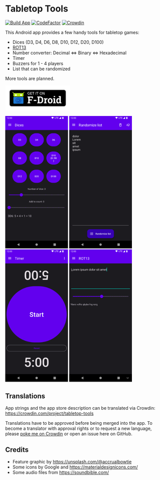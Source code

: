# Tabletop Tools

[![Build App](https://github.com/mueller-ma/TabletopTools/actions/workflows/build.yml/badge.svg)](https://github.com/mueller-ma/TabletopTools/actions/workflows/build.yml)
[![CodeFactor](https://www.codefactor.io/repository/github/mueller-ma/tabletoptools/badge)](https://www.codefactor.io/repository/github/mueller-ma/tabletoptools)
[![Crowdin](https://badges.crowdin.net/tabletop-tools/localized.svg)](https://crowdin.com/project/tabletop-tools)

This Android app provides a few handy tools for tabletop games:
* Dices (D3, D4, D6, D8, D10, D12, D20, D100)
* [ROT13](https://en.wikipedia.org/wiki/ROT13)
* Number converter: Decimal <=> Binary <=> Hexadecimal
* Timer
* Buzzers for 1 - 4 players
* List that can be randomized

More tools are planned.

[<img src="assets/get-it-on-fdroid.png" alt="Get it on F-Droid" height="80">](https://f-droid.org/packages/com.github.muellerma.tabletoptools/)

<img src="fastlane/metadata/android/en-US/images/phoneScreenshots/1.png" alt="Screenshot" width=200px> <img src="fastlane/metadata/android/en-US/images/phoneScreenshots/2.png" alt="Screenshot" width=200px> <img src="fastlane/metadata/android/en-US/images/phoneScreenshots/3.png" alt="Screenshot" width=200px> <img src="fastlane/metadata/android/en-US/images/phoneScreenshots/4.png" alt="Screenshot" width=200px>

## Translations

App strings and the app store description can be translated via Crowdin: https://crowdin.com/project/tabletop-tools

Translations have to be approved before being merged into the app. To become a translator with approval rights or to request a new language, please [poke me on Crowdin](https://crowdin.com/profile/mueller-ma) or open an issue here on GitHub. 

## Credits

* Feature graphic by https://unsplash.com/@accrualbowtie
* Some icons by Google and https://materialdesignicons.com/
* Some audio files from https://soundbible.com/
